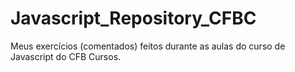 # Javascript_Repository_CFBC

Meus exercícios (comentados) feitos durante as aulas do curso de Javascript do CFB Cursos.
